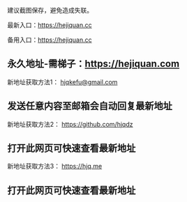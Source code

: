 建议截图保存，避免造成失联。

最新入口：https://hejiquan.cc

备用入口：https://hejiquan.cc

永久地址-需梯子：https://hejiquan.com
-------------------------------------------------------------------
新地址获取方法1：
hjqkefu@gmail.com

发送任意内容至邮箱会自动回复最新地址
-------------------------------------------------------------------
新地址获取方法2：
https://github.com/hjqdz

打开此网页可快速查看最新地址
-------------------------------------------------------------------
新地址获取方法3：
https://hjq.me

打开此网页可快速查看最新地址
-------------------------------------------------------------------
